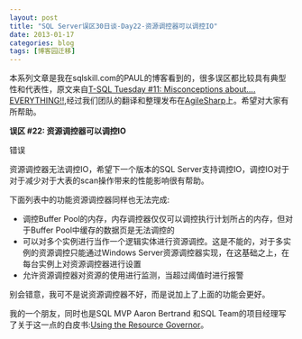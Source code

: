 ```yaml
---
layout: post
title: "SQL Server误区30日谈-Day22-资源调控器可以调控IO"
date: 2013-01-17
categories: blog
tags: [博客园迁移]
---
```


本系列文章是我在sqlskill.com的PAUL的博客看到的，很多误区都比较具有典型性和代表性，原文来自[T-SQL Tuesday \#11: Misconceptions about.... EVERYTHING\!\!](http://www.sqlskills.com/blogs/paul/post/T-SQL-Tuesday-11-Misconceptions-about-EVERYTHING!!.aspx),经过我们团队的翻译和整理发布在[AgileSharp](http://www.AgileSharp.com)上。希望对大家有所帮助。

**误区 \#22: 资源调控器可以调控IO**

错误

资源调控器无法调控IO，希望下一个版本的SQL Server支持调控IO，调控IO对于对于减少对于大表的scan操作带来的性能影响很有帮助。

下面列表中的功能资源调控器同样也无法完成:

  * 调控Buffer Pool的内存，内存调控器仅仅可以调控执行计划所占的内存，但对于Buffer Pool中缓存的数据页是无法调控的 
  * 可以对多个实例进行当作一个逻辑实体进行资源调控。这是不能的，对于多实例的资源调控只能通过Windows Server资源调控器实现，在这基础之上，在每台实例上对资源调控器进行设置 
  * 允许资源调控器对资源的使用进行监测，当超过阈值时进行报警 



别会错意，我可不是说资源调控器不好，而是说加上了上面的功能会更好。

我的一个朋友，同时也是SQL MVP Aaron Bertrand 和SQL Team的项目经理写了关于这一点的白皮书:[Using the Resource Governor](http://download.microsoft.com/download/D/B/D/DBDE7972-1EB9-470A-BA18-58849DB3EB3B/ResourceGov.docx)。
